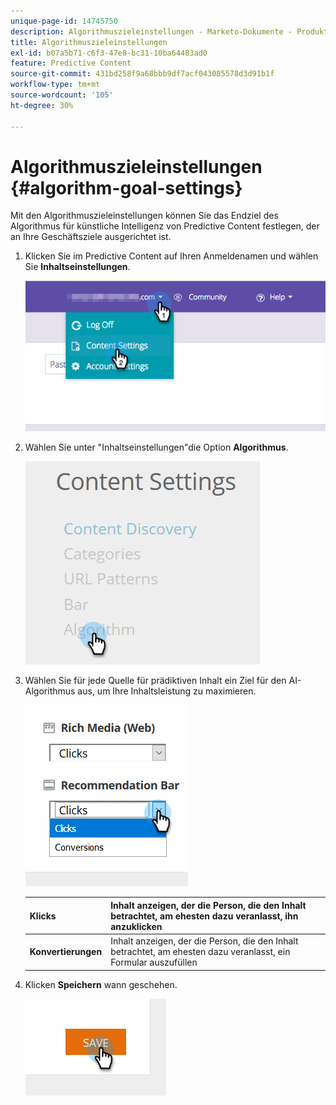```yaml
---
unique-page-id: 14745750
description: Algorithmuszieleinstellungen - Marketo-Dokumente - Produktdokumentation
title: Algorithmuszieleinstellungen
exl-id: b07a5b71-c6f3-47e8-bc31-10ba64483ad0
feature: Predictive Content
source-git-commit: 431bd258f9a68bbb9df7acf043085578d3d91b1f
workflow-type: tm+mt
source-wordcount: '105'
ht-degree: 30%

---
```


# Algorithmuszieleinstellungen {#algorithm-goal-settings}

Mit den Algorithmuszieleinstellungen können Sie das Endziel des Algorithmus für künstliche Intelligenz von Predictive Content festlegen, der an Ihre Geschäftsziele ausgerichtet ist.

1. Klicken Sie im Predictive Content auf Ihren Anmeldenamen und wählen Sie **Inhaltseinstellungen**.

   ![](assets/1.png)

1. Wählen Sie unter &quot;Inhaltseinstellungen&quot;die Option **Algorithmus**.

   ![](assets/two-1.png)

1. Wählen Sie für jede Quelle für prädiktiven Inhalt ein Ziel für den AI-Algorithmus aus, um Ihre Inhaltsleistung zu maximieren.

   ![](assets/three-new.png)

   | **Klicks** | Inhalt anzeigen, der die Person, die den Inhalt betrachtet, am ehesten dazu veranlasst, ihn anzuklicken |
   |---|---|
   | **Konvertierungen** | Inhalt anzeigen, der die Person, die den Inhalt betrachtet, am ehesten dazu veranlasst, ein Formular auszufüllen |

1. Klicken **Speichern** wann geschehen.

   ![](assets/four.png)
